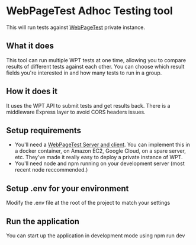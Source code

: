 # WebPageTest Adhoc Testing tool

This will run tests against [WebPageTest](https://www.webpagetest.org/) private instance.

## What it does

This tool can run multiple WPT tests at one time, allowing you to compare results of different tests against each other. You can choose which result fields you're interested in and how many tests to run in a group.

## How it does it

It uses the WPT API to submit tests and get results back. There is a middleware Express layer to avoid CORS headers issues.

## Setup requirements

- You'll need a [WebPageTest Server and client](https://github.com/WPO-Foundation). You can implement this in a docker container, on Amazon EC2, Google Cloud, on a spare server, etc. They've made it really easy to deploy a private instance of WPT.
- You'll need node and npm running on your development server (most recent node reccommended.)

## Setup .env for your environment

Modify the .env file at the root of the project to match your settings

## Run the application

You can start up the application in development mode using npm run dev
